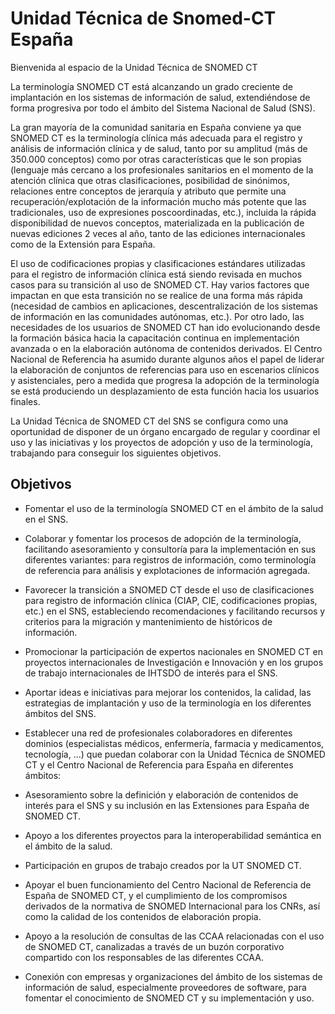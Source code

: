 # Unidad Técnica de Snomed-CT España
Bienvenida al espacio de la Unidad Técnica de SNOMED CT

La terminología SNOMED CT está alcanzando un grado creciente de implantación en los sistemas de información de salud, extendiéndose de forma progresiva por todo el ámbito del Sistema Nacional de Salud (SNS). 

La gran mayoría de la comunidad sanitaria en España conviene ya  que SNOMED CT es la terminología clínica más adecuada para el registro y análisis de información clínica y de salud, tanto por su amplitud (más de 350.000 conceptos) como por otras características que le son propias (lenguaje más cercano a los profesionales sanitarios en el momento de la atención clínica que otras clasificaciones, posibilidad de sinónimos, relaciones entre conceptos de jerarquía y atributo que permite una recuperación/explotación de la información mucho más potente que las tradicionales, uso de expresiones poscoordinadas, etc.), incluida la rápida disponibilidad de nuevos conceptos, materializada en la publicación de nuevas ediciones 2 veces al año, tanto de las ediciones internacionales como de la Extensión para España.  

El uso de codificaciones propias y clasificaciones estándares utilizadas para el registro de información clínica está siendo revisada en muchos casos para su transición al uso de SNOMED CT. Hay varios factores que impactan en que esta transición no se realice de una forma más rápida (necesidad de cambios en aplicaciones, descentralización de los sistemas de información en las comunidades autónomas, etc.). Por otro lado, las necesidades de los usuarios de SNOMED CT han ido evolucionando desde la formación básica hacia la capacitación continua en implementación avanzada o en la elaboración autónoma de contenidos derivados. El Centro Nacional de Referencia ha asumido durante algunos años el papel de liderar la elaboración de conjuntos de referencias para uso en escenarios clínicos y asistenciales, pero a medida que progresa la adopción de la terminología se está produciendo un desplazamiento de esta función hacia los usuarios finales.

La Unidad Técnica de SNOMED CT del SNS se configura como una oportunidad de disponer de un órgano encargado de regular y coordinar el uso y las iniciativas y los proyectos de adopción y uso de la terminología, trabajando para conseguir los siguientes objetivos.

<H2>Objetivos</h2>

* Fomentar el uso de la terminología SNOMED CT en el ámbito de la salud en el SNS.

* Colaborar y fomentar los procesos de adopción de la terminología, facilitando asesoramiento y consultoría para la implementación en sus diferentes variantes: para registros de información, como terminología de referencia para análisis y explotaciones de información agregada.

* Favorecer la transición a SNOMED CT desde el uso de clasificaciones para registro de información clínica (CIAP, CIE, codificaciones propias, etc.) en el SNS, estableciendo recomendaciones y facilitando recursos y criterios para la migración y mantenimiento de históricos de información.

* Promocionar la participación de expertos nacionales en SNOMED CT en proyectos internacionales de Investigación e Innovación y en los grupos de trabajo internacionales de IHTSDO de interés para el SNS.

* Aportar ideas e iniciativas para mejorar los contenidos, la calidad, las estrategias de implantación y uso de la terminología en los diferentes ámbitos del SNS.

* Establecer una red de profesionales colaboradores en diferentes dominios (especialistas médicos, enfermería, farmacia y medicamentos, tecnología, ...) que puedan colaborar con la Unidad Técnica de SNOMED CT y el Centro Nacional de Referencia para España en diferentes ámbitos:

* Asesoramiento sobre la definición y elaboración de contenidos de interés para el SNS y su inclusión en las Extensiones para España de SNOMED CT.

* Apoyo a los diferentes proyectos para la interoperabilidad semántica en el ámbito de la salud.

* Participación en grupos de trabajo creados por la UT SNOMED CT.

* Apoyar el buen funcionamiento del Centro Nacional de Referencia de España de SNOMED CT, y el cumplimiento de los compromisos derivados de la normativa de SNOMED Internacional para los CNRs, así como la calidad de los contenidos de elaboración propia.

* Apoyo a la resolución de consultas de las CCAA relacionadas con el uso de SNOMED CT, canalizadas a través de un buzón corporativo compartido con los responsables de las diferentes CCAA.

* Conexión con empresas y organizaciones del ámbito de los sistemas de información de salud, especialmente proveedores de software, para fomentar el conocimiento de SNOMED CT y su implementación y uso.
